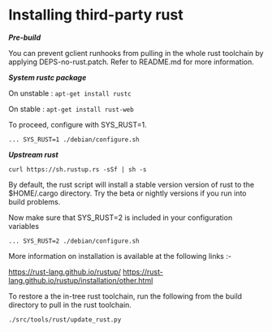 # Installing third-party rust


___Pre-build___

You can prevent gclient runhooks from pulling in the whole rust toolchain by
applying DEPS-no-rust.patch. Refer to README.md for more information.


___System rustc package___

On unstable : ```apt-get install rustc```

On stable   : ```apt-get install rust-web```


To proceed, configure with SYS_RUST=1.

```... SYS_RUST=1 ./debian/configure.sh```


___Upstream rust___

```curl https://sh.rustup.rs -sSf | sh -s```

By default, the rust script will install a stable version version of rust to
the $HOME/.cargo directory. Try the beta or nightly versions if you run into
build problems.

Now make sure that SYS_RUST=2 is included in your configuration variables

```... SYS_RUST=2 ./debian/configure.sh```

More information on installation is available at the following links :-

https://rust-lang.github.io/rustup/
https://rust-lang.github.io/rustup/installation/other.html


To restore a the in-tree rust toolchain, run the following from the build
directory to pull in the rust toolchain.

```./src/tools/rust/update_rust.py```
